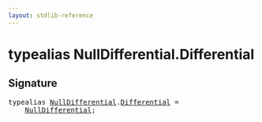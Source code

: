 ```yaml
---
layout: stdlib-reference
---
```


# typealias NullDifferential\.Differential

## Signature

<pre>
<span class='code_keyword'>typealias</span> <a href="../types/nulldifferential-04/index" class="code_type">NullDifferential</a>.<a href="differential-0" class="code_type">Differential</a> = 
    <a href="../types/nulldifferential-04/index" class="code_type">NullDifferential</a>;
</pre>

